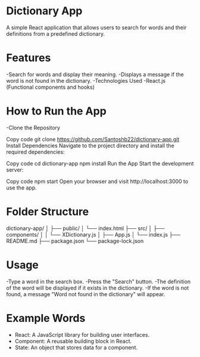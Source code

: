 # Dictionary App
A simple React application that allows users to search for words and their definitions from a predefined dictionary.

# Features
-Search for words and display their meaning.
-Displays a message if the word is not found in the dictionary.
-Technologies Used
-React.js (Functional components and hooks)

# How to Run the App
-Clone the Repository

Copy code
git clone https://github.com/Santoshb22/dictionary-app.git
Install Dependencies
Navigate to the project directory and install the required dependencies:

Copy code
cd dictionary-app
npm install
Run the App
Start the development server:

Copy code
npm start
Open your browser and visit http://localhost:3000 to use the app.

# Folder Structure
dictionary-app/
│
├── public/
│   └── index.html
├── src/
│   ├── components/
│   │   └── XDictionary.js
│   ├── App.js
│   └── index.js
├── README.md
├── package.json
└── package-lock.json
# Usage
-Type a word in the search box.
-Press the "Search" button.
-The definition of the word will be displayed if it exists in the dictionary.
-If the word is not found, a message "Word not found in the dictionary" will appear.
# Example Words
- React: A JavaScript library for building user interfaces.
- Component: A reusable building block in React.
- State: An object that stores data for a component.
